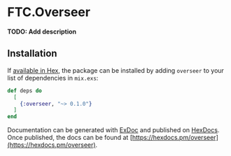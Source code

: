 # FTC.Overseer

**TODO: Add description**

## Installation

If [available in Hex](https://hex.pm/docs/publish), the package can be installed
by adding `overseer` to your list of dependencies in `mix.exs`:

```elixir
def deps do
  [
    {:overseer, "~> 0.1.0"}
  ]
end
```

Documentation can be generated with [ExDoc](https://github.com/elixir-lang/ex_doc)
and published on [HexDocs](https://hexdocs.pm). Once published, the docs can
be found at [https://hexdocs.pm/overseer](https://hexdocs.pm/overseer).


